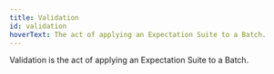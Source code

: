 ```yaml
---
title: Validation
id: validation
hoverText: The act of applying an Expectation Suite to a Batch.
---
```


Validation is the act of applying an Expectation Suite to a Batch.